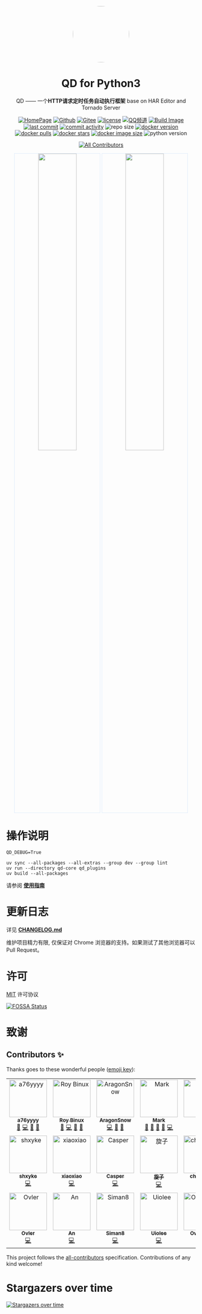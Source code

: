 <p align="center">
   <a href="https://github.com/qd-today/qd">
   <img style="border-radius:50%" width="150" src="https://fastly.jsdelivr.net/gh/qd-today/qd@master/web/static/img/icon.png">
   </a>
</p>

<h1 align="center">QD for Python3</h1>

<div align="center">
QD —— 一个<b>HTTP请求定时任务自动执行框架</b> base on HAR Editor and Tornado Server

[![HomePage][HomePage-image]][HomePage-url]
[![Github][Github-image]][Github-url]
[![Gitee][Gitee-image]][Gitee-url]
[![license][github-license-image]][github-license-url]
[![QQ频道][QQPD-image]][QQPD-url]
[![Build Image][workflow-image]][workflow-url]
[![last commit][last-commit-image]][last-commit-url]
[![commit activity][commit-activity-image]][commit-activity-url]
![repo size][repo-size-image]
[![docker version][docker-version-image]][docker-version-url]
[![docker pulls][docker-pulls-image]][docker-pulls-url]
[![docker stars][docker-stars-image]][docker-stars-url]
[![docker image size][docker-image-size-image]][docker-image-size-url]
![python version][python-version-image]
<!-- ALL-CONTRIBUTORS-BADGE:START - Do not remove or modify this section -->
[![All Contributors](https://img.shields.io/badge/all_contributors-24-orange.svg?style=flat-square)](#contributors-)
<!-- ALL-CONTRIBUTORS-BADGE:END -->

[HomePage-image]: https://img.shields.io/badge/HomePage-QD--Today-brightgreen
[HomePage-url]: https://qd.a76yyyy.cn
[Github-image]: https://img.shields.io/static/v1?label=Github&message=QD&color=brightgreen
[Github-url]: https://github.com/qd-today/qd/
[Gitee-image]: https://img.shields.io/static/v1?label=Gitee&message=QD&color=brightgreen
[Gitee-url]: https://gitee.com/qd-today/qd/
[github-license-image]: https://img.shields.io/github/license/qd-today/qd
[github-license-url]: https://github.com/qd-today/qd/blob/master/LICENSE
[QQPD-image]: https://img.shields.io/static/v1?label=QQ%E9%A2%91%E9%81%93&message=QD&color=brightgreen
[QQPD-url]: https://pd.qq.com/s/g9qaiue25
[workflow-image]: https://github.com/qd-today/qd/actions/workflows/Publish%20Package.yml/badge.svg
[workflow-url]: https://github.com/qd-today/qd/actions/workflows/Publish%20Package.yml
[last-commit-image]: https://img.shields.io/github/last-commit/qd-today/qd
[last-commit-url]: https://github.com/qd-today/qd/
[commit-activity-image]: https://img.shields.io/github/commit-activity/m/qd-today/qd
[commit-activity-url]: https://github.com/qd-today/qd/
[repo-size-image]: https://img.shields.io/github/repo-size/qd-today/qd
[docker-version-image]: https://img.shields.io/docker/v/qdtoday/qd/latest?style=flat
[docker-version-url]: https://hub.docker.com/r/qdtoday/qd/tags?latest
[docker-pulls-image]: https://img.shields.io/docker/pulls/qdtoday/qd?style=flat
[docker-pulls-url]: https://hub.docker.com/r/qdtoday/qd
[docker-stars-image]: https://img.shields.io/docker/stars/qdtoday/qd?style=flat
[docker-stars-url]: https://hub.docker.com/r/qdtoday/qd
[docker-image-size-image]: https://img.shields.io/docker/image-size/qdtoday/qd/latest?style=flat&arch=amd64
[docker-image-size-url]: https://hub.docker.com/r/qdtoday/qd
[python-version-image]: https://img.shields.io/github/pipenv/locked/python-version/qd-today/qd

</div>

<p align="center">
   <img width="45%" style="border:solid 1px #DCEBFB" src="https://fastly.jsdelivr.net/gh/qd-today/qd@master/web/docs/public/login.png" >
   <img width="45%" style="border:solid 1px #DCEBFB" src="https://fastly.jsdelivr.net/gh/qd-today/qd@master/web/docs/public/index.png">
</p>

操作说明
==========

```env
QD_DEBUG=True
```

```shell
uv sync --all-packages --all-extras --group dev --group lint
uv run --directory qd-core qd_plugins
uv build --all-packages
```

请参阅 **[使用指南](https://qd-today.github.io/qd/zh_CN/)**

更新日志
===========

详见 **[CHANGELOG.md](./CHANGELOG.md)**

维护项目精力有限, 仅保证对 Chrome 浏览器的支持。如果测试了其他浏览器可以 Pull Request。

许可
===========

[MIT](https://fastly.jsdelivr.net/gh/qd-today/qd@master/LICENSE) 许可协议

[![FOSSA Status](https://app.fossa.com/api/projects/git%2Bgithub.com%2Fqd-today%2Fqd.svg?type=large)](https://app.fossa.com/projects/git%2Bgithub.com%2Fqd-today%2Fqd?ref=badge_large)

致谢
===========

## Contributors ✨

Thanks goes to these wonderful people ([emoji key](https://allcontributors.org/docs/en/emoji-key)):

<!-- ALL-CONTRIBUTORS-LIST:START - Do not remove or modify this section -->
<!-- prettier-ignore-start -->
<!-- markdownlint-disable -->
<table>
  <tbody>
    <tr>
      <td align="center" valign="top" width="12.5%"><a href="http://www.a76yyyy.cn"><img src="https://avatars.githubusercontent.com/u/56478790?v=4?s=100" width="100px;" alt="a76yyyy"/><br /><sub><b>a76yyyy</b></sub></a><br /><a href="#design-a76yyyy" title="Design">🎨</a> <a href="https://github.com/qd-today/qd/commits?author=a76yyyy" title="Code">💻</a> <a href="#maintenance-a76yyyy" title="Maintenance">🚧</a> <a href="https://github.com/qd-today/qd/commits?author=a76yyyy" title="Documentation">📖</a></td>
      <td align="center" valign="top" width="12.5%"><a href="http://binux.me/"><img src="https://avatars.githubusercontent.com/u/646451?v=4?s=100" width="100px;" alt="Roy Binux"/><br /><sub><b>Roy Binux</b></sub></a><br /><a href="#design-Binux" title="Design">🎨</a> <a href="https://github.com/qd-today/qd/commits?author=Binux" title="Code">💻</a> <a href="#maintenance-Binux" title="Maintenance">🚧</a> <a href="https://github.com/qd-today/qd/commits?author=Binux" title="Documentation">📖</a></td>
      <td align="center" valign="top" width="12.5%"><a href="https://github.com/AragonSnow"><img src="https://avatars.githubusercontent.com/u/22835918?v=4?s=100" width="100px;" alt="AragonSnow"/><br /><sub><b>AragonSnow</b></sub></a><br /><a href="https://github.com/qd-today/qd/commits?author=AragonSnow" title="Code">💻</a> <a href="#design-AragonSnow" title="Design">🎨</a> <a href="#maintenance-AragonSnow" title="Maintenance">🚧</a></td>
      <td align="center" valign="top" width="12.5%"><a href="https://www.quchao.net"><img src="https://avatars.githubusercontent.com/u/36469805?v=4?s=100" width="100px;" alt="Mark"/><br /><sub><b>Mark</b></sub></a><br /><a href="#design-Mark-1215" title="Design">🎨</a> <a href="#blog-Mark-1215" title="Blogposts">📝</a> <a href="https://github.com/qd-today/qd/commits?author=Mark-1215" title="Documentation">📖</a> <a href="#maintenance-Mark-1215" title="Maintenance">🚧</a> <a href="https://github.com/qd-today/qd/commits?author=Mark-1215" title="Code">💻</a></td>
      <td align="center" valign="top" width="12.5%"><a href="https://github.com/cdpidan"><img src="https://avatars.githubusercontent.com/u/8141453?v=4?s=100" width="100px;" alt="pidan"/><br /><sub><b>pidan</b></sub></a><br /><a href="#design-cdpidan" title="Design">🎨</a> <a href="https://github.com/qd-today/qd/commits?author=cdpidan" title="Code">💻</a></td>
      <td align="center" valign="top" width="12.5%"><a href="https://buzhibujue.cf"><img src="https://avatars.githubusercontent.com/u/24644841?v=4?s=100" width="100px;" alt="buzhibujue"/><br /><sub><b>buzhibujue</b></sub></a><br /><a href="https://github.com/qd-today/qd/commits?author=buzhibujuelb" title="Code">💻</a></td>
      <td align="center" valign="top" width="12.5%"><a href="https://github.com/billypon"><img src="https://avatars.githubusercontent.com/u/1763302?v=4?s=100" width="100px;" alt="billypon"/><br /><sub><b>billypon</b></sub></a><br /><a href="https://github.com/qd-today/qd/commits?author=billypon" title="Code">💻</a></td>
      <td align="center" valign="top" width="12.5%"><a href="http://www.lingyan8.com"><img src="https://avatars.githubusercontent.com/u/19186382?v=4?s=100" width="100px;" alt="acooler15"/><br /><sub><b>acooler15</b></sub></a><br /><a href="https://github.com/qd-today/qd/commits?author=acooler15" title="Code">💻</a> <a href="#maintenance-acooler15" title="Maintenance">🚧</a></td>
    </tr>
    <tr>
      <td align="center" valign="top" width="12.5%"><a href="https://github.com/aa889788"><img src="https://avatars.githubusercontent.com/u/16019986?v=4?s=100" width="100px;" alt="shxyke"/><br /><sub><b>shxyke</b></sub></a><br /><a href="https://github.com/qd-today/qd/commits?author=aa889788" title="Code">💻</a></td>
      <td align="center" valign="top" width="12.5%"><a href="https://github.com/gxitm"><img src="https://avatars.githubusercontent.com/u/2405087?v=4?s=100" width="100px;" alt="xiaoxiao"/><br /><sub><b>xiaoxiao</b></sub></a><br /><a href="https://github.com/qd-today/qd/commits?author=gxitm" title="Code">💻</a></td>
      <td align="center" valign="top" width="12.5%"><a href="https://blog.hicasper.com"><img src="https://avatars.githubusercontent.com/u/25276620?v=4?s=100" width="100px;" alt="Casper"/><br /><sub><b>Casper</b></sub></a><br /><a href="https://github.com/qd-today/qd/commits?author=caspershw" title="Code">💻</a></td>
      <td align="center" valign="top" width="12.5%"><a href="https://github.com/ckx000"><img src="https://avatars.githubusercontent.com/u/5800591?v=4?s=100" width="100px;" alt="旋子"/><br /><sub><b>旋子</b></sub></a><br /><a href="https://github.com/qd-today/qd/commits?author=ckx000" title="Code">💻</a></td>
      <td align="center" valign="top" width="12.5%"><a href="https://github.com/chen8945"><img src="https://avatars.githubusercontent.com/u/44148812?v=4?s=100" width="100px;" alt="chen8945"/><br /><sub><b>chen8945</b></sub></a><br /><a href="https://github.com/qd-today/qd/commits?author=chen8945" title="Code">💻</a></td>
      <td align="center" valign="top" width="12.5%"><a href="https://github.com/seiuneko"><img src="https://avatars.githubusercontent.com/u/25706824?v=4?s=100" width="100px;" alt="seiuneko"/><br /><sub><b>seiuneko</b></sub></a><br /><a href="https://github.com/qd-today/qd/commits?author=seiuneko" title="Code">💻</a></td>
      <td align="center" valign="top" width="12.5%"><a href="https://github.com/powersee"><img src="https://avatars.githubusercontent.com/u/38074760?v=4?s=100" width="100px;" alt="powersee"/><br /><sub><b>powersee</b></sub></a><br /><a href="https://github.com/qd-today/qd/commits?author=powersee" title="Code">💻</a></td>
      <td align="center" valign="top" width="12.5%"><a href="https://github.com/Cirn09"><img src="https://avatars.githubusercontent.com/u/25722111?v=4?s=100" width="100px;" alt="Cirn09"/><br /><sub><b>Cirn09</b></sub></a><br /><a href="https://github.com/qd-today/qd/commits?author=Cirn09" title="Code">💻</a></td>
    </tr>
    <tr>
      <td align="center" valign="top" width="12.5%"><a href="https://github.com/Ovler-Young"><img src="https://avatars.githubusercontent.com/u/44089074?v=4?s=100" width="100px;" alt="Ovler"/><br /><sub><b>Ovler</b></sub></a><br /><a href="https://github.com/qd-today/qd/commits?author=Ovler-Young" title="Code">💻</a></td>
      <td align="center" valign="top" width="12.5%"><a href="https://www.lshell.com"><img src="https://avatars.githubusercontent.com/u/676412?v=4?s=100" width="100px;" alt="An"/><br /><sub><b>An</b></sub></a><br /><a href="https://github.com/qd-today/qd/commits?author=Ansen" title="Code">💻</a></td>
      <td align="center" valign="top" width="12.5%"><a href="https://github.com/Siman8"><img src="https://avatars.githubusercontent.com/u/32073730?v=4?s=100" width="100px;" alt="Siman8"/><br /><sub><b>Siman8</b></sub></a><br /><a href="https://github.com/qd-today/qd/commits?author=Siman8" title="Code">💻</a></td>
      <td align="center" valign="top" width="12.5%"><a href="https://github.com/uiolee"><img src="https://avatars.githubusercontent.com/u/22849383?v=4?s=100" width="100px;" alt="Uiolee"/><br /><sub><b>Uiolee</b></sub></a><br /><a href="https://github.com/qd-today/qd/commits?author=uiolee" title="Code">💻</a></td>
      <td align="center" valign="top" width="12.5%"><a href="https://github.com/OwnerCM"><img src="https://avatars.githubusercontent.com/u/22722811?v=4?s=100" width="100px;" alt="OwnerCM"/><br /><sub><b>OwnerCM</b></sub></a><br /><a href="https://github.com/qd-today/qd/commits?author=OwnerCM" title="Code">💻</a></td>
      <td align="center" valign="top" width="12.5%"><a href="https://github.com/jionkitten"><img src="https://avatars.githubusercontent.com/u/30788097?v=4?s=100" width="100px;" alt="jionkitten"/><br /><sub><b>jionkitten</b></sub></a><br /><a href="https://github.com/qd-today/qd/commits?author=jionkitten" title="Code">💻</a></td>
      <td align="center" valign="top" width="12.5%"><a href="https://github.com/Patrick-Ze"><img src="https://avatars.githubusercontent.com/u/19711799?v=4?s=100" width="100px;" alt="Patrick-Ze"/><br /><sub><b>Patrick-Ze</b></sub></a><br /><a href="https://github.com/qd-today/qd/commits?author=Patrick-Ze" title="Code">💻</a></td>
    </tr>
  </tbody>
</table>

<!-- markdownlint-restore -->
<!-- prettier-ignore-end -->

<!-- ALL-CONTRIBUTORS-LIST:END -->

This project follows the [all-contributors](https://github.com/all-contributors/all-contributors) specification. Contributions of any kind welcome!

Stargazers over time
===========

[![Stargazers over time](https://starchart.cc/qd-today/qd.svg)](https://starchart.cc/qd-today/qd)
